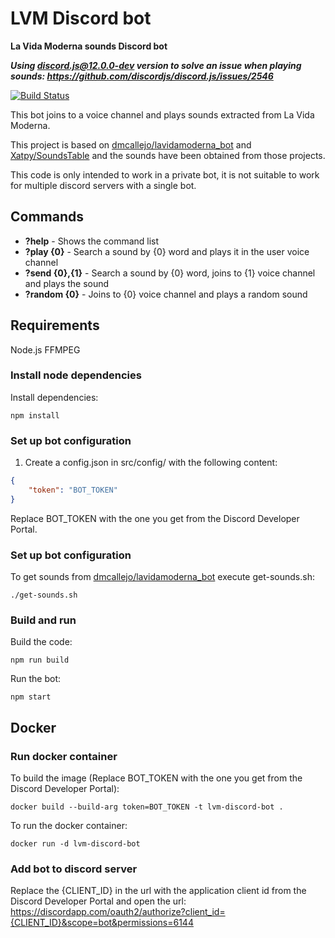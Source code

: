 # LVM Discord bot
**La Vida Moderna sounds Discord bot**

**_Using discord.js@12.0.0-dev version to solve an issue when playing sounds: https://github.com/discordjs/discord.js/issues/2546_**

[![Build Status](https://travis-ci.org/jsirgo/lvm-discord-bot.svg?branch=master)](https://travis-ci.org/jsirgo/lvm-discord-bot)

This bot joins to a voice channel and plays sounds extracted from La Vida Moderna.

This project is based on [dmcallejo/lavidamoderna_bot](https://github.com/dmcallejo/lavidamoderna_bot) and [Xatpy/SoundsTable](https://github.com/Xatpy/SoundsTable) and the sounds have been obtained from those projects.

This code is only intended to work in a private bot, it is not suitable to work for multiple discord servers with a single bot.

## Commands
* **?help** - Shows the command list
* **?play {0}** - Search a sound by {0} word and plays it in the user voice channel
* **?send {0},{1}** - Search a sound by {0} word, joins to {1} voice channel and plays the sound
* **?random {0}** - Joins to {0} voice channel and plays a random sound

## Requirements
Node.js
FFMPEG

### Install node dependencies
Install dependencies:
```shell
npm install
```

### Set up bot configuration
1. Create a config.json in src/config/ with the following content:
```json
{
    "token": "BOT_TOKEN"
}
```
Replace BOT_TOKEN with the one you get from the Discord Developer Portal.

### Set up bot configuration
To get sounds from [dmcallejo/lavidamoderna_bot](https://github.com/dmcallejo/lavidamoderna_bot) execute get-sounds.sh:
```shell
./get-sounds.sh
```

### Build and run
Build the code:
```shell
npm run build
```
Run the bot:
```shell
npm start
```

## Docker
### Run docker container
To build the image (Replace BOT_TOKEN with the one you get from the Discord Developer Portal):
```shell
docker build --build-arg token=BOT_TOKEN -t lvm-discord-bot .
```
To run the docker container:
```shell
docker run -d lvm-discord-bot
```

### Add bot to discord server
Replace the {CLIENT_ID} in the url with the application client id from the Discord Developer Portal and open the url:
https://discordapp.com/oauth2/authorize?client_id={CLIENT_ID}&scope=bot&permissions=6144

